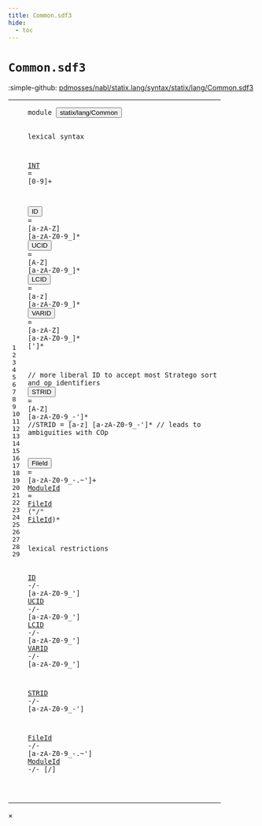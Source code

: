 ```yaml
---
title: Common.sdf3
hide:
  - toc
---
```


# `Common.sdf3`

:simple-github: [pdmosses/nabl/statix.lang/syntax/statix/lang/Common.sdf3]

[pdmosses/nabl/statix.lang/syntax/statix/lang/Common.sdf3]: https://github.com/pdmosses/nabl/blob/master/statix.lang/syntax/statix/lang/Common.sdf3 "The source file on GitHub"

<div class="sdf3"><table class="highlighttable"><tbody><tr><td class="linenos"><div class="linenodiv"><pre><span></span>1
2
3
4
5
6
7
8
9
10
11
12
13
14
15
16
17
18
19
20
21
22
23
24
25
26
27
28
29
</pre></div></td>
<td class="code"><pre><code><span class="keyword">module</span> <button class="modal-open" id="statix/lang/Common_1_8" title="a definition with multiple references" data-urls="../Core.sdf3/#statix/lang/Common line 5_3; ../Deprecated.sdf3/#statix/lang/Common line 5_3; ../NoParse.sdf3/#statix/lang/Common line 5_3; ../PreCompiled.sdf3/#statix/lang/Common line 5_3; ../Schema.sdf3/#statix/lang/Common line 4_3; ../Sugar.sdf3/#statix/lang/Common line 5_3; ../Type.sdf3/#statix/lang/Common line 7_3; ../../../StatixLang.sdf3/#statix/lang/Common line 6_3; ../../cli/CLI.sdf3/#statix/lang/Common line 6_3; ../../test/Result.sdf3/#statix/lang/Common line 8_3; ../../test/Test.sdf3/#statix/lang/Common line 6_3">statix/lang/Common</button>

<span class="keyword">lexical syntax</span>

  <a href="../Core.sdf3/#INT_340_13" id="INT_5_3" title="a definition with a single reference">INT</a> = [<span class="cons_Regular">0</span>-<span class="cons_Regular">9</span>]+

  <button class="modal-open" id="ID_7_3" title="a definition with multiple references" data-urls="#ID line 21_3; ../Core.sdf3/#ID line 146_19, 175_16">ID</button>     = [<span class="cons_Regular">a</span>-<span class="cons_Regular">z</span><span class="cons_Regular">A</span>-<span class="cons_Regular">Z</span>] [<span class="cons_Regular">a</span>-<span class="cons_Regular">z</span><span class="cons_Regular">A</span>-<span class="cons_Regular">Z</span><span class="cons_Regular">0</span>-<span class="cons_Regular">9</span>\_]*
  <button class="modal-open" id="UCID_8_3" title="a definition with multiple references" data-urls="#UCID line 22_3; ../Core.sdf3/#UCID line 238_17">UCID</button>   = [<span class="cons_Regular">A</span>-<span class="cons_Regular">Z</span>]    [<span class="cons_Regular">a</span>-<span class="cons_Regular">z</span><span class="cons_Regular">A</span>-<span class="cons_Regular">Z</span><span class="cons_Regular">0</span>-<span class="cons_Regular">9</span>\_]*
  <button class="modal-open" id="LCID_9_3" title="a definition with multiple references" data-urls="#LCID line 23_3; ../Core.sdf3/#LCID line 83_18; ../PreCompiled.sdf3/#LCID line 53_14, 54_14">LCID</button>   = [<span class="cons_Regular">a</span>-<span class="cons_Regular">z</span>]    [<span class="cons_Regular">a</span>-<span class="cons_Regular">z</span><span class="cons_Regular">A</span>-<span class="cons_Regular">Z</span><span class="cons_Regular">0</span>-<span class="cons_Regular">9</span>\_]*
  <button class="modal-open" id="VARID_10_3" title="a definition with multiple references" data-urls="#VARID line 24_3; ../Core.sdf3/#VARID line 337_13">VARID</button>  = [<span class="cons_Regular">a</span>-<span class="cons_Regular">z</span><span class="cons_Regular">A</span>-<span class="cons_Regular">Z</span>] [<span class="cons_Regular">a</span>-<span class="cons_Regular">z</span><span class="cons_Regular">A</span>-<span class="cons_Regular">Z</span><span class="cons_Regular">0</span>-<span class="cons_Regular">9</span>\_]* [\']*

  <span class="layout">// more liberal ID to accept most Stratego sort and op identifiers</span>
  <button class="modal-open" id="STRID_13_3" title="a definition with multiple references" data-urls="#STRID line 26_3; ../Core.sdf3/#STRID line 73_7, 321_12, 325_10">STRID</button> = [<span class="cons_Regular">A</span>-<span class="cons_Regular">Z</span>] [<span class="cons_Regular">a</span>-<span class="cons_Regular">z</span><span class="cons_Regular">A</span>-<span class="cons_Regular">Z</span><span class="cons_Regular">0</span>-<span class="cons_Regular">9</span>\_\-\']*
<span class="layout">//STRID = [a-z] [a-zA-Z0-9\_\-\']* // leads to ambiguities with COp</span>

  <button class="modal-open" id="FileId_16_3" title="a definition with multiple references" data-urls="#FileId line 17_14, 17_26, 28_3">FileId</button>   = [<span class="cons_Regular">a</span>-<span class="cons_Regular">z</span><span class="cons_Regular">A</span>-<span class="cons_Regular">Z</span><span class="cons_Regular">0</span>-<span class="cons_Regular">9</span>\_\-\.\~\']+
  <a href="#ModuleId_29_3" id="ModuleId_17_3" title="a definition with a single reference">ModuleId</a> = <a href="#FileId_16_3" id="FileId_17_14" title="a reference to a single-file definition">FileId</a> (<span class="cons_Lit">"/"</span> <a href="#FileId_16_3" id="FileId_17_26" title="a reference to a single-file definition">FileId</a>)*

<span class="keyword">lexical restrictions</span>

  <a href="#ID_7_3" id="ID_21_3" title="a reference to a single-file definition">ID</a>    -/- [<span class="cons_Regular">a</span>-<span class="cons_Regular">z</span><span class="cons_Regular">A</span>-<span class="cons_Regular">Z</span><span class="cons_Regular">0</span>-<span class="cons_Regular">9</span>\_\']
  <a href="#UCID_8_3" id="UCID_22_3" title="a reference to a single-file definition">UCID</a>  -/- [<span class="cons_Regular">a</span>-<span class="cons_Regular">z</span><span class="cons_Regular">A</span>-<span class="cons_Regular">Z</span><span class="cons_Regular">0</span>-<span class="cons_Regular">9</span>\_\']
  <a href="#LCID_9_3" id="LCID_23_3" title="a reference to a single-file definition">LCID</a>  -/- [<span class="cons_Regular">a</span>-<span class="cons_Regular">z</span><span class="cons_Regular">A</span>-<span class="cons_Regular">Z</span><span class="cons_Regular">0</span>-<span class="cons_Regular">9</span>\_\']
  <a href="#VARID_10_3" id="VARID_24_3" title="a reference to a single-file definition">VARID</a> -/- [<span class="cons_Regular">a</span>-<span class="cons_Regular">z</span><span class="cons_Regular">A</span>-<span class="cons_Regular">Z</span><span class="cons_Regular">0</span>-<span class="cons_Regular">9</span>\_\']

  <a href="#STRID_13_3" id="STRID_26_3" title="a reference to a single-file definition">STRID</a> -/- [<span class="cons_Regular">a</span>-<span class="cons_Regular">z</span><span class="cons_Regular">A</span>-<span class="cons_Regular">Z</span><span class="cons_Regular">0</span>-<span class="cons_Regular">9</span>\_\-\']

  <a href="#FileId_16_3" id="FileId_28_3" title="a reference to a single-file definition">FileId</a>   -/- [<span class="cons_Regular">a</span>-<span class="cons_Regular">z</span><span class="cons_Regular">A</span>-<span class="cons_Regular">Z</span><span class="cons_Regular">0</span>-<span class="cons_Regular">9</span>\_\-\.\~\']
  <a href="#ModuleId_17_3" id="ModuleId_29_3" title="a reference to a single-file definition">ModuleId</a> -/- [\/]

</code></pre></td></tr></tbody></table></div>

<div id="modal">
  <div id="modal-content">
    <span id="modal-close">&times;</span>
    <h2 id="modal-h2"></h2>
    <p  id="modal-p"></p>
    <ul id="modal-ul"></ul>
  </div>
</div>
